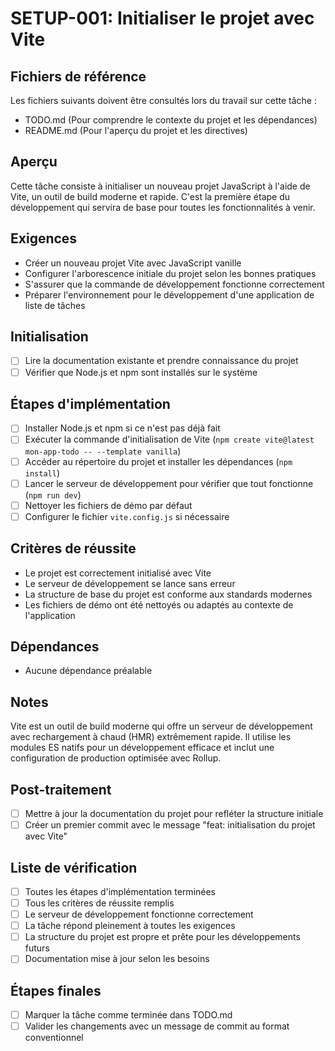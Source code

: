 # SETUP-001: Initialiser le projet avec Vite

## Fichiers de référence
Les fichiers suivants doivent être consultés lors du travail sur cette tâche :
- TODO.md (Pour comprendre le contexte du projet et les dépendances)
- README.md (Pour l'aperçu du projet et les directives)

## Aperçu
Cette tâche consiste à initialiser un nouveau projet JavaScript à l'aide de Vite, un outil de build moderne et rapide. C'est la première étape du développement qui servira de base pour toutes les fonctionnalités à venir.

## Exigences
- Créer un nouveau projet Vite avec JavaScript vanille
- Configurer l'arborescence initiale du projet selon les bonnes pratiques
- S'assurer que la commande de développement fonctionne correctement
- Préparer l'environnement pour le développement d'une application de liste de tâches

## Initialisation
- [ ] Lire la documentation existante et prendre connaissance du projet
- [ ] Vérifier que Node.js et npm sont installés sur le système

## Étapes d'implémentation
- [ ] Installer Node.js et npm si ce n'est pas déjà fait
- [ ] Exécuter la commande d'initialisation de Vite (`npm create vite@latest mon-app-todo -- --template vanilla`)
- [ ] Accéder au répertoire du projet et installer les dépendances (`npm install`)
- [ ] Lancer le serveur de développement pour vérifier que tout fonctionne (`npm run dev`)
- [ ] Nettoyer les fichiers de démo par défaut
- [ ] Configurer le fichier `vite.config.js` si nécessaire

## Critères de réussite
- Le projet est correctement initialisé avec Vite
- Le serveur de développement se lance sans erreur
- La structure de base du projet est conforme aux standards modernes
- Les fichiers de démo ont été nettoyés ou adaptés au contexte de l'application

## Dépendances
- Aucune dépendance préalable

## Notes
Vite est un outil de build moderne qui offre un serveur de développement avec rechargement à chaud (HMR) extrêmement rapide. Il utilise les modules ES natifs pour un développement efficace et inclut une configuration de production optimisée avec Rollup.

## Post-traitement
- [ ] Mettre à jour la documentation du projet pour refléter la structure initiale
- [ ] Créer un premier commit avec le message "feat: initialisation du projet avec Vite"

## Liste de vérification
- [ ] Toutes les étapes d'implémentation terminées
- [ ] Tous les critères de réussite remplis
- [ ] Le serveur de développement fonctionne correctement
- [ ] La tâche répond pleinement à toutes les exigences
- [ ] La structure du projet est propre et prête pour les développements futurs
- [ ] Documentation mise à jour selon les besoins

## Étapes finales
- [ ] Marquer la tâche comme terminée dans TODO.md
- [ ] Valider les changements avec un message de commit au format conventionnel 